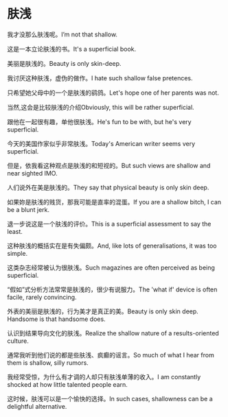 # 肤浅

<p><span class="chinese">我才没那么肤浅呢。</span><span class="english">I’m not that shallow.</span></p>

<p><span class="chinese">这是一本立论肤浅的书。</span><span class="english">It's a superficial book.</span></p>

<p><span class="chinese">美丽是肤浅的。</span><span class="english">Beauty is only skin-deep.</span></p>

<p><span class="chinese">我讨厌这种肤浅，虚伪的做作。</span><span class="english">I hate such shallow false pretences.</span></p>

<p><span class="chinese">只希望她父母中的一个是肤浅的鹞鸽。</span><span class="english">Let's hope one of her parents was not.</span></p>

<p><span class="chinese">当然,这会是比较肤浅的介绍</span><span class="english">Obviously, this will be rather superficial.</span></p>

<p><span class="chinese">跟他在一起很有趣，单他很肤浅。</span><span class="english">He's fun to be with, but he's very superficial.</span></p>

<p><span class="chinese">今天的美国作家似乎非常肤浅。</span><span class="english">Today's American writer seems very superficial.</span></p>

<p><span class="chinese">但是，依我看这种观点是肤浅的和短视的。</span><span class="english">But such views are shallow and near sighted IMO.</span></p>

<p><span class="chinese">人们说外在美是肤浅的。</span><span class="english">They say that physical beauty is only skin deep.</span></p>

<p><span class="chinese">如果妳是肤浅的贱货，那我可能是直率的混蛋。</span><span class="english">If you are a shallow bitch, I can be a blunt jerk.</span></p>

<p><span class="chinese">退一步说这是一个肤浅的评价。</span><span class="english">This is a superficial assessment to say the least.</span></p>

<p><span class="chinese">这种肤浅的概括实在是有失偏颇。</span><span class="english">And, like lots of generalisations, it was too simple.</span></p>

<p><span class="chinese">这类杂志经常被认为很肤浅。</span><span class="english">Such magazines are often perceived as being superficial.</span></p>

<p><span class="chinese">“假如”式分析方法常常是肤浅的，很少有说服力。</span><span class="english">The 'what if' device is often facile, rarely convincing.</span></p>

<p><span class="chinese">外表的美丽是肤浅的，行为美才是真正的美。</span><span class="english">Beauty is only skin deep. Handsome is that handsome does.</span></p>

<p><span class="chinese">认识到结果导向文化的肤浅。</span><span class="english">Realize the shallow nature of a results-oriented culture.</span></p>

<p><span class="chinese">通常我听到他们说的都是些肤浅、疯癫的谣言。</span><span class="english">So much of what I hear from them is shallow, silly rumors.</span></p>

<p><span class="chinese">我经常受惊，为什么有才调的人却只有肤浅单薄的收入。</span><span class="english">I am constantly shocked at how little talented people earn.</span></p>

<p><span class="chinese">这时候，肤浅可以是一个愉快的选择。</span><span class="english">In such cases, shallowness can be a delightful alternative.</span></p>

